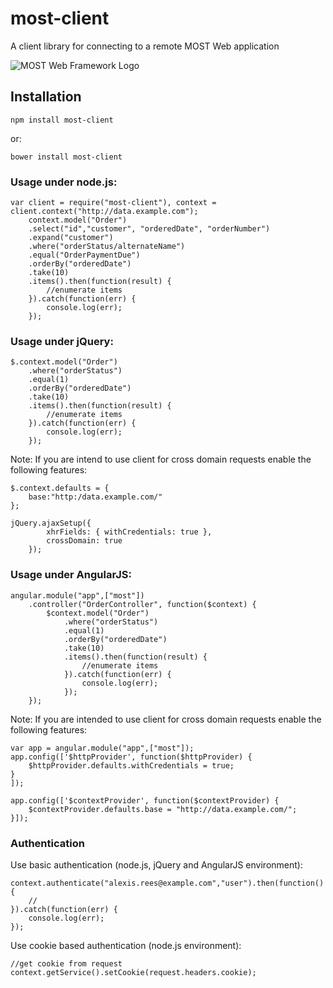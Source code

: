 # most-client
A client library for connecting to a remote MOST Web application

![MOST Web Framework Logo](https://www.themost.io/assets/images/most_logo_sw_240.png)

## Installation

    npm install most-client

or:

    bower install most-client

### Usage under node.js:

    var client = require("most-client"), context = client.context("http://data.example.com");
        context.model("Order")
        .select("id","customer", "orderedDate", "orderNumber")
        .expand("customer")
        .where("orderStatus/alternateName")
        .equal("OrderPaymentDue")
        .orderBy("orderedDate")
        .take(10)
        .items().then(function(result) {
            //enumerate items
        }).catch(function(err) {
            console.log(err);
        });

### Usage under jQuery:

    $.context.model("Order")
        .where("orderStatus")
        .equal(1)
        .orderBy("orderedDate")
        .take(10)
        .items().then(function(result) {
            //enumerate items
        }).catch(function(err) {
            console.log(err);
        });

Note: If you are intend to use client for cross domain requests enable the following features:

    $.context.defaults = {
        base:"http:/data.example.com/"
    };

    jQuery.ajaxSetup({
            xhrFields: { withCredentials: true },
            crossDomain: true
        });

### Usage under AngularJS:

    angular.module("app",["most"])
        .controller("OrderController", function($context) {
            $context.model("Order")
                .where("orderStatus")
                .equal(1)
                .orderBy("orderedDate")
                .take(10)
                .items().then(function(result) {
                    //enumerate items
                }).catch(function(err) {
                    console.log(err);
                });
        });

Note: If you are intended to use client for cross domain requests enable the following features:

    var app = angular.module("app",["most"]);
    app.config(['$httpProvider', function($httpProvider) {
        $httpProvider.defaults.withCredentials = true;
    }
    ]);

    app.config(['$contextProvider', function($contextProvider) {
        $contextProvider.defaults.base = "http://data.example.com/";
    }]);

### Authentication

Use basic authentication (node.js, jQuery and AngularJS environment):

    context.authenticate("alexis.rees@example.com","user").then(function() {
        //
    }).catch(function(err) {
        console.log(err);
    });

Use cookie based authentication (node.js environment):

    //get cookie from request
    context.getService().setCookie(request.headers.cookie);